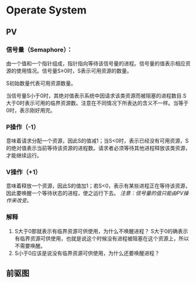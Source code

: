 Operate System
======

## PV

### 信号量（Semaphore）：

由一个值和一个指针组成，指针指向等待该信号量的进程。信号量的值表示相应资源的使用情况。信号量S≥0时，S表示可用资源的数量。

S初始数量代表可用资源数量。

当信号量S小于0时，其绝对值表示系统中因请求该类资源而被阻塞的进程数目.S大于0时表示可用的临界资源数。注意在不同情况下所表达的含义不一样。当等于0时，表示刚好用完。

 ### P操作（-1）

意味着请求分配一个资源，因此S的值减1；当S<0时，表示已经没有可用资源，S的绝对值表示当前等待该资源的进程数。请求者必须等待其他进程释放该类资源，才能继续运行。

###  V操作（+1）

意味着释放一个资源，因此S的值加1；若S<0，表示有某些进程正在等待该资源，因此要唤醒一个等待状态的进程，使之运行下去。
 *注意：信号量的值只能由PV操作来改变。*

### 解释

1. S大于0那就表示有临界资源可供使用，为什么不唤醒进程？
    S大于0的确表示有临界资源可供使用，也就是说这个时候没有进程被阻塞在这个资源上，所以不需要唤醒。
2. S小于0应该是说没有临界资源可供使用，为什么还要唤醒进程？

## 前驱图

